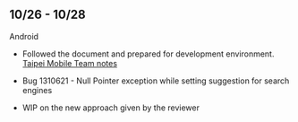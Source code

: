 ## 10/26 - 10/28

Android

* Followed the document and prepared for development environment. [Taipei Mobile Team notes]

* Bug 1310621 - Null Pointer exception while setting suggestion for search engines 
 * WIP on the new approach given by the reviewer

[Taipei Mobile Team notes]:  https://docs.google.com/document/d/13A5WTXUCfTWb7Kfu2rVNxm0sASePD7pOeLnNG4jD7iM

